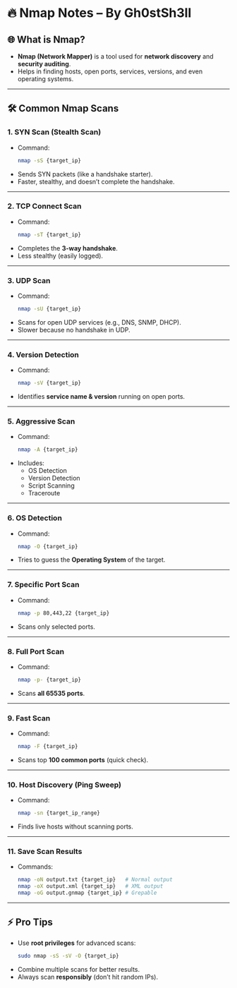 
# 🔥 Nmap Notes – By Gh0stSh3ll

## 🌐 What is Nmap?
- **Nmap (Network Mapper)** is a tool used for **network discovery** and **security auditing**.  
- Helps in finding hosts, open ports, services, versions, and even operating systems.  

---

## 🛠 Common Nmap Scans

### 1. SYN Scan (Stealth Scan)
- Command:  
  ```bash
  nmap -sS {target_ip}
  ```
- Sends SYN packets (like a handshake starter).  
- Faster, stealthy, and doesn’t complete the handshake.  

---

### 2. TCP Connect Scan
- Command:  
  ```bash
  nmap -sT {target_ip}
  ```
- Completes the **3-way handshake**.  
- Less stealthy (easily logged).  

---

### 3. UDP Scan
- Command:  
  ```bash
  nmap -sU {target_ip}
  ```
- Scans for open UDP services (e.g., DNS, SNMP, DHCP).  
- Slower because no handshake in UDP.  

---

### 4. Version Detection
- Command:  
  ```bash
  nmap -sV {target_ip}
  ```
- Identifies **service name & version** running on open ports.  

---

### 5. Aggressive Scan
- Command:  
  ```bash
  nmap -A {target_ip}
  ```
- Includes:
  - OS Detection  
  - Version Detection  
  - Script Scanning  
  - Traceroute  

---

### 6. OS Detection
- Command:  
  ```bash
  nmap -O {target_ip}
  ```
- Tries to guess the **Operating System** of the target.  

---

### 7. Specific Port Scan
- Command:  
  ```bash
  nmap -p 80,443,22 {target_ip}
  ```
- Scans only selected ports.  

---

### 8. Full Port Scan
- Command:  
  ```bash
  nmap -p- {target_ip}
  ```
- Scans **all 65535 ports**.  

---

### 9. Fast Scan
- Command:  
  ```bash
  nmap -F {target_ip}
  ```
- Scans top **100 common ports** (quick check).  

---

### 10. Host Discovery (Ping Sweep)
- Command:  
  ```bash
  nmap -sn {target_ip_range}
  ```
- Finds live hosts without scanning ports.  

---

### 11. Save Scan Results
- Commands:  
  ```bash
  nmap -oN output.txt {target_ip}   # Normal output
  nmap -oX output.xml {target_ip}   # XML output
  nmap -oG output.gnmap {target_ip} # Grepable
  ```

---

## ⚡ Pro Tips
- Use **root privileges** for advanced scans:  
  ```bash
  sudo nmap -sS -sV -O {target_ip}
  ```
- Combine multiple scans for better results.  
- Always scan **responsibly** (don’t hit random IPs).  
